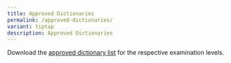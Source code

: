 ```yaml
---
title: Approved Dictionaries
permalink: /approved-dictionaries/
variant: tiptap
description: Approved Dictionaries
---
```

<p>Download the <a href="https://go.gov.sg/approveddictionaries" rel="noopener noreferrer nofollow" target="_blank">approved dictionary list</a> for
the respective examination levels.</p>